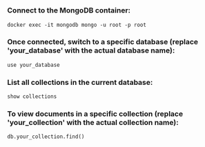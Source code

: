 #


### Connect to the MongoDB container:

`docker exec -it mongodb mongo -u root -p root`


### Once connected, switch to a specific database (replace 'your_database' with the actual database name):

`use your_database`

### List all collections in the current database:

`show collections`

### To view documents in a specific collection (replace 'your_collection' with the actual collection name):

`db.your_collection.find()`